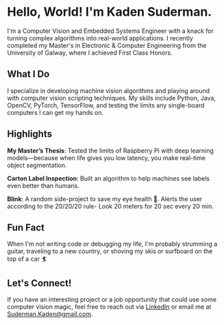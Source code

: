 # Hello, World! I'm Kaden Suderman.
I'm a Computer Vision and Embedded Systems Engineer with a knack for turning complex algorithms into real-world applications. I recently completed my Master's in Electronic & Computer Engineering from the University of Galway, where I achieved First Class Honors.

## What I Do
I specialize in developing machine vision algorithms and playing around with computer vision scripting techniques. My skills include Python, Java, OpenCV, PyTorch, TensorFlow, and testing the limits any single-board computers I can get my hands on.

## Highlights
**My Master’s Thesis**: Tested the limits of Raspberry Pi with deep learning models—because when life gives you low latency, you make real-time object segmentation.

**Carton Label Inspection**: Built an algorithm to help machines see labels even better than humans.

**Blink**: A random side-project to save my eye health 👀. Alerts the user according to the 20/20/20 rule- Look 20 meters for 20 sec every 20 min. 

## Fun Fact
When I'm not writing code or debugging my life, I'm probably strumming a guitar, traveling to a new country, or shoving my skis or surfboard on the top of a car 🏄

## Let's Connect!
If you have an interesting project or a job opportunity that could use some computer vision magic, feel free to reach out via [LinkedIn](https://www.linkedin.com/in/kaden-suderman-4516a2193/) or email me at Suderman.Kaden@gmail.com.
